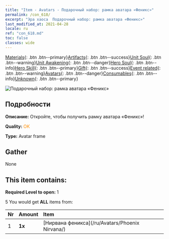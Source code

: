 ```yaml
---
title: "Item - Avatars - Подарочный набор: рамка аватара «Феникс»"
permalink: /con_618/
excerpt: "Эра хаоса  Подарочный набор: рамка аватара «Феникс»"
last_modified_at: 2021-04-28
locale: ru
ref: "con_618.md"
toc: false
classes: wide
---
```

 [Materials](/ItemsRU/){: .btn .btn--primary}[Artifacts](/ItemsRU/Artifacts/){: .btn .btn--success}[Unit Soul](/ItemsRU/UnitSoul/){: .btn .btn--warning}[Unit Awakening](/ItemsRU/UnitAwakening/){: .btn .btn--danger}[Hero Soul](/ItemsRU/HeroSoul/){: .btn .btn--info}[Hero Skill](/ItemsRU/HeroSkill/){: .btn .btn--primary}[Gift](/ItemsRU/Gift/){: .btn .btn--success}[Event related](/ItemsRU/Events/){: .btn .btn--warning}[Avatars](/ItemsRU/Avatars/){: .btn .btn--danger}[Consumables](/ItemsRU/Consumables/){: .btn .btn--info}[Unknown](/ItemsRU/Unknown/){: .btn .btn--primary}

 ![Подарочный набор: рамка аватара «Феникс»](/images/t/i_907003.png)

## Подробности
 **Описание:** Откройте, чтобы получить рамку аватара «Феникс»!

 **Quality:** <span style="color: #FF8C00">OK</span>

 **Type:** Avatar frame

## Gather

  None

## This item contains:

 **Required Level to open:** 1

 5 You would get **ALL** items  from:

  | Nr | Amount |     Item    |
  |:---|:-------|:------------|
  | 1 |  **1x** | [Нирвана феникса](/ru/Avatars/Phoenix Nirvana/) |  | 
